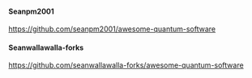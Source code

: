 #### Seanpm2001

https://github.com/seanpm2001/awesome-quantum-software

#### Seanwallawalla-forks

https://github.com/seanwallawalla-forks/awesome-quantum-software

